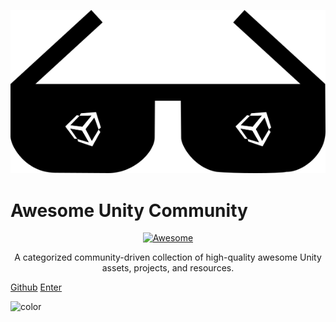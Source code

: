 ![logo](awesome-unity.png ':size=350x200')

# Awesome Unity Community

<div align="center">
	<div>	
         <a href="https://github.com/sindresorhus/awesome"> 
	        <img src="https://awesome.re/badge-flat.svg" alt="Awesome">
        </a>
		<p>
			A categorized community-driven collection of high-quality awesome Unity assets, projects, and resources. 
        </p>
    </div>
</div>

[Github](https://github.com/UnityCommunity/AwesomeUnityCommunity)
[Enter](README.md)

![color](#232931)

